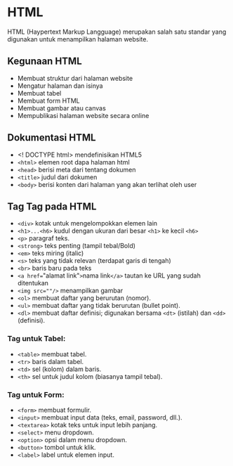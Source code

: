 # HTML

HTML (Haypertext Markup Langguage) merupakan salah satu standar yang digunakan untuk menampilkan halaman website.

## Kegunaan HTML

- Membuat struktur dari halaman website
- Mengatur halaman dan isinya
- Membuat tabel
- Membuat form HTML
- Membuat gambar atau canvas
- Mempublikasi halaman website secara online

## Dokumentasi HTML

- <! DOCTYPE html> mendefinisikan HTML5
- `<html>` elemen root dapa halaman html
- `<head>` berisi meta dari tentang dokumen
- `<title>` judul dari dokumen
- `<body>` berisi konten dari halaman yang akan terlihat oleh user

## Tag Tag pada HTML

- `<div>` kotak untuk mengelompokkan elemen lain
- `<h1>...<h6>` kudul dengan ukuran dari besar `<h1>` ke kecil `<h6>`
- `<p>` paragraf teks.
- `<strong>` teks penting (tampil tebal/Bold)
- `<em>` teks miring (italic)
- `<s>` teks yang tidak relevan (terdapat garis di tengah)
- `<br>` baris baru pada teks
- `<a href=`"alamat link"`>`nama link`</a>` tautan ke URL yang sudah ditentukan
- `<img src=""/>` menampilkan gambar
- `<ol>` membuat daftar yang berurutan (nomor).
- `<ul>` membuat daftar yang tidak berurutan (bullet point).
- `<dl>` membuat daftar definisi; digunakan bersama `<dt>` (istilah) dan `<dd>` (definisi).

### Tag untuk Tabel:

- `<table>` membuat tabel.
- `<tr>` baris dalam tabel.
- `<td>` sel (kolom) dalam baris.
- `<th>` sel untuk judul kolom (biasanya tampil tebal).

### Tag untuk Form:

- `<form>` membuat formulir.
- `<input>` membuat input data (teks, email, password, dll.).
- `<textarea>` kotak teks untuk input lebih panjang.
- `<select>` menu dropdown.
- `<option>` opsi dalam menu dropdown.
- `<button>` tombol untuk klik.
- `<label>` label untuk elemen input.


